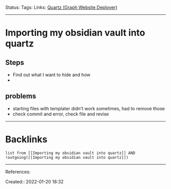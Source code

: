 Status: 
Tags: 
Links: [Quartz (Graph Website Deployer)](Quartz%20(Graph%20Website%20Deployer).md)
___
# Importing my obsidian vault into quartz
## Steps
- Find out what I want to hide and how
- 
## problems
- starting files with templater didn't work sometimes, had to remove those
- check commit and error, check file and revise
___
# Backlinks
```dataview
list from [[Importing my obsidian vault into quartz]] AND !outgoing([[Importing my obsidian vault into quartz]])
```
___
References:

Created:: 2022-01-20 18:32
